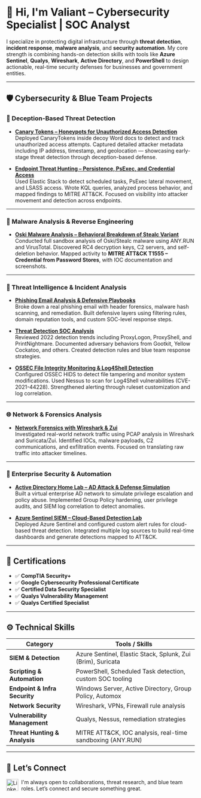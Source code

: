 # 👋 Hi, I'm Valiant – Cybersecurity Specialist | SOC Analyst 

I specialize in protecting digital infrastructure through **threat detection**, **incident response**, **malware analysis**, and **security automation**. My core strength is combining hands-on detection skills with tools like **Azure Sentinel**, **Qualys**, **Wireshark**, **Active Directory**, and **PowerShell** to design actionable, real-time security defenses for businesses and government entities.

---

## 🛡️ Cybersecurity & Blue Team Projects

### 🔐 Deception-Based Threat Detection
- **[Canary Tokens – Honeypots for Unauthorized Access Detection](https://github.com/Vluthor/Canary-Tokens)**  
  Deployed CanaryTokens inside decoy Word docs to detect and track unauthorized access attempts. Captured detailed attacker metadata including IP address, timestamp, and geolocation — showcasing early-stage threat detection through deception-based defense.

- **[Endpoint Threat Hunting – Persistence, PsExec, and Credential Access](https://github.com/Vluthor/-Endpoint-Threat-Hunting)**  
  Used Elastic Stack to detect scheduled tasks, PsExec lateral movement, and LSASS access. Wrote KQL queries, analyzed process behavior, and mapped findings to MITRE ATT&CK. Focused on visibility into attacker movement and detection across endpoints.

---

### 🧬 Malware Analysis & Reverse Engineering
- **[Oski Malware Analysis – Behavioral Breakdown of Stealc Variant](https://github.com/Vluthor/Oski-Malware-Analysis-)**  
  Conducted full sandbox analysis of Oski/Stealc malware using ANY.RUN and VirusTotal. Discovered RC4 decryption keys, C2 servers, and self-deletion behavior. Mapped activity to **MITRE ATT&CK T1555 – Credential from Password Stores**, with IOC documentation and screenshots.

---

### 📡 Threat Intelligence & Incident Analysis
- **[Phishing Email Analysis & Defensive Playbooks](https://github.com/Vluthor/Phishing-Email-Analysis-and-Defensive-Measures)**  
  Broke down a real phishing email with header forensics, malware hash scanning, and remediation. Built defensive layers using filtering rules, domain reputation tools, and custom SOC-level response steps.

- **[Threat Detection SOC Analysis](https://github.com/Vluthor/Threat-Detection-SOC-Analysis)**  
  Reviewed 2022 detection trends including ProxyLogon, ProxyShell, and PrintNightmare. Documented adversary behaviors from Gootkit, Yellow Cockatoo, and others. Created detection rules and blue team response strategies.

- **[OSSEC File Integrity Monitoring & Log4Shell Detection](https://github.com/Vluthor/OSSEC-File-Integrity-Monitoring)**  
  Configured OSSEC HIDS to detect file tampering and monitor system modifications. Used Nessus to scan for Log4Shell vulnerabilities (CVE-2021-44228). Strengthened alerting through ruleset customization and log correlation.

---

### 🌐 Network & Forensics Analysis
- **[Network Forensics with Wireshark & Zui](https://github.com/Vluthor/Network-Forensics-Analysis-with-Wireshark-and-Zui)**  
  Investigated real-world network traffic using PCAP analysis in Wireshark and Suricata/Zui. Identified IOCs, malware payloads, C2 communications, and exfiltration events. Focused on translating raw traffic into attacker timelines.

---

### 🏢 Enterprise Security & Automation
- **[Active Directory Home Lab – AD Attack & Defense Simulation](https://github.com/Vluthor/Active-Directory-Lab)**  
  Built a virtual enterprise AD network to simulate privilege escalation and policy abuse. Implemented Group Policy hardening, user privilege audits, and SIEM log correlation to detect anomalies.

- **[Azure Sentinel SIEM – Cloud-Based Detection Lab](https://github.com/Vluthor/SIEM-Azure-Sentinel-Lab)**  
  Deployed Azure Sentinel and configured custom alert rules for cloud-based threat detection. Integrated multiple log sources to build real-time dashboards and generate detections mapped to ATT&CK.

---

## 📜 Certifications

- ✅ **CompTIA Security+**
- ✅ **Google Cybersecurity Professional Certificate**
- ✅ **Certified Data Security Specialist**
- ✅ **Qualys Vulnerability Management**
- ✅ **Qualys Certified Specialist**

---

## ⚙️ Technical Skills

| Category | Tools / Skills |
|---------|----------------|
| **SIEM & Detection** | Azure Sentinel, Elastic Stack, Splunk, Zui (Brim), Suricata |
| **Scripting & Automation** | PowerShell, Scheduled Task detection, custom SOC tooling |
| **Endpoint & Infra Security** | Windows Server, Active Directory, Group Policy, Automox |
| **Network Security** | Wireshark, VPNs, Firewall rule analysis |
| **Vulnerability Management** | Qualys, Nessus, remediation strategies |
| **Threat Hunting & Analysis** | MITRE ATT&CK, IOC analysis, real-time sandboxing (ANY.RUN) |

---

## 📢 Let’s Connect

<a href="https://linkedin.com/in/valiant-cb">
  <img align="left" alt="LinkedIn" width="32px" src="https://upload.wikimedia.org/wikipedia/commons/c/ca/LinkedIn_logo_initials.png" />
</a>

<p style="margin-left:40px;">
I'm always open to collaborations, threat research, and blue team roles. Let’s connect and secure something great.
</p>
